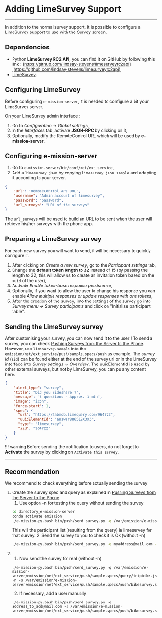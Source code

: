 # Adding LimeSurvey Support
---

In addition to the normal survey support, it is possible to configure a LimeSurvey support to use with the Survey screen. 

## Dependencies

- Python **LimeSurvey RC2 API**, you can find it on GitHub by following this link :
[https://github.com/lindsay-stevens/limesurveyrc2api](https://github.com/lindsay-stevens/limesurveyrc2api),
- [LimeSurvey](https://www.limesurvey.org/).
  
## Configuring LimeSurvey 

Before configuring `e-mission-server`, it is needed to configure a bit your LimeSurvey server.

On your LimeSurvey admin interface :

1. Go to *Configuration -> Global settings*,
2. In the *Interfaces* tab, activate **JSON-RPC** by clicking on it,
3. Optionally, modify the RemoteControl URL which will be used by **e-mission-server**.

## Configuring e-mission-server

1. Go to `e-mission-server/bin/conf/net/ext_service`,
2. Add a `limesurvey.json` by copying `limesurvey.json.sample` and adapting it according to your server.

```json
{
    "url": "RemoteControl API URL", 
    "username": "Admin account of limesurvey",
    "password": "password",
    "url_surveys": "URL of the surveys"
}
```

The `url_surveys` will be used to build an URL to be sent when the user will retrieve his/her surveys with the phone app.

## Preparing a LimeSurvey survey

For each new survey you will want to send, it will be necessary to quickly configure it. 

1. After clicking on *Create a new survey*, go to the *Participant settings* tab,
2. Change the **default token length to 32** instead of 15 (by passing the length to 32, this will allow us to create an invitation token based on the `uuid` of the user),
3. Activate *Enable token-base response persistence*,
4. Optionally, if you want to allow the user to change his response you can enable *Allow multiple responses or update responses with one tokens*,
5. After the creation of the survey, into the settings of the survey go into *Survey menu -> Survey participants* and click on "Initialise participant table".

## Sending the LimeSurvey survey

After customising your survey, you can now send it to the user ! To send a survey, you can check [Pushing Surveys from the Server to the Phone](pushing_surveys_from_the_server_to_the_phone.md). However, use `limesurvey.sample` into the `emission/net/ext_service/push/sample.specs/push` as example. The *survey id* (`sid`) can be found either at the end of the survey url or in the LimeSurvey interface into *Survey settings -> Overview*. 
The uuidElementId is used by other external surveys, but not by LimeSurvey, you can pu any content here.

```json
{
    "alert_type": "survey",
    "title": "Did you rideshare ?",
    "message": "3 questions - Approx. 1 min",
    "image": "icon",
    "force-start": 1,
    "spec": {
      "url": "https://fabmob.limequery.com/964722",
      "uuidElementId": "answer886519X3X3",
      "type": "limesurvey",
      "sid": "964722"
    }
}
```
!!! warning
    Before sending the notification to users, do not forget to **Activate** the survey by clicking on `Activate this survey`.

___

## Recommendation 

We recommend to check everything before actually sending the survey :

1. Create the survey spec and query as explained in [Pushing Surveys from the Server to the Phone](pushing_surveys_from_the_server_to_the_phone.md)
    1. Use option -n for testing the query without sending the survey
    ```bash
    cd directory_e-mission-server
    conda activate emission
    ./e-mission-py.bash bin/push/send_survey.py -q /var/emission/e-mission-server/emission/net/ext_service/push/sample.specs/query/tripbike.json -n -s /var/emission/e-mission-server/emission/net/ext_service/push/sample.specs/push/bikesurvey.server.sample
    ```
    This will the participant list (resulting from the query) in limesurvey for that survey.
    2. Send the survey to you to check it is Ok (without -n)
    ```bash
    ./e-mission-py.bash bin/push/send_survey.py -e myaddress@mail.com -s /var/emission/e-mission-server/emission/net/ext_service/push/sample.specs/push/bikesurvey.server.sample
    ```
2. 
    1. Now send the survey for real (without -n)
    ```
    ./e-mission-py.bash bin/push/send_survey.py -q /var/emission/e-mission-server/emission/net/ext_service/push/sample.specs/query/tripbike.json -n -s /var/emission/e-mission-server/emission/net/ext_service/push/sample.specs/push/bikesurvey.server.sample
    ```
    2. If necessary, add a user manually
    ```
    ./e-mission-py.bash bin/push/send_survey.py -e address_to_add@mail.com -s /var/emission/e-mission-server/emission/net/ext_service/push/sample.specs/push/bikesurvey.server.sample
    ```

